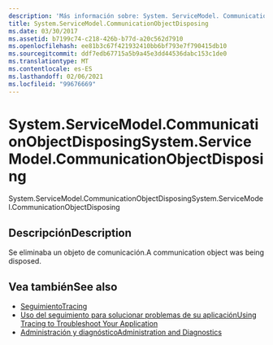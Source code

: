 ```yaml
---
description: 'Más información sobre: System. ServiceModel. CommunicationObjectDisposing'
title: System.ServiceModel.CommunicationObjectDisposing
ms.date: 03/30/2017
ms.assetid: b7199c74-c218-426b-b77d-a20c562d7910
ms.openlocfilehash: ee81b3c67f421932410bb6bf793e7f790415db10
ms.sourcegitcommit: ddf7edb67715a5b9a45e3dd44536dabc153c1de0
ms.translationtype: MT
ms.contentlocale: es-ES
ms.lasthandoff: 02/06/2021
ms.locfileid: "99676669"
---
```

# <a name="systemservicemodelcommunicationobjectdisposing"></a><span data-ttu-id="373d6-103">System.ServiceModel.CommunicationObjectDisposing</span><span class="sxs-lookup"><span data-stu-id="373d6-103">System.ServiceModel.CommunicationObjectDisposing</span></span>

<span data-ttu-id="373d6-104">System.ServiceModel.CommunicationObjectDisposing</span><span class="sxs-lookup"><span data-stu-id="373d6-104">System.ServiceModel.CommunicationObjectDisposing</span></span>  
  
## <a name="description"></a><span data-ttu-id="373d6-105">Descripción</span><span class="sxs-lookup"><span data-stu-id="373d6-105">Description</span></span>  

 <span data-ttu-id="373d6-106">Se eliminaba un objeto de comunicación.</span><span class="sxs-lookup"><span data-stu-id="373d6-106">A communication object was being disposed.</span></span>  
  
## <a name="see-also"></a><span data-ttu-id="373d6-107">Vea también</span><span class="sxs-lookup"><span data-stu-id="373d6-107">See also</span></span>

- [<span data-ttu-id="373d6-108">Seguimiento</span><span class="sxs-lookup"><span data-stu-id="373d6-108">Tracing</span></span>](index.md)
- [<span data-ttu-id="373d6-109">Uso del seguimiento para solucionar problemas de su aplicación</span><span class="sxs-lookup"><span data-stu-id="373d6-109">Using Tracing to Troubleshoot Your Application</span></span>](using-tracing-to-troubleshoot-your-application.md)
- [<span data-ttu-id="373d6-110">Administración y diagnóstico</span><span class="sxs-lookup"><span data-stu-id="373d6-110">Administration and Diagnostics</span></span>](../index.md)
